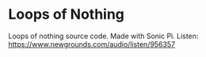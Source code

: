# Loops of Nothing
Loops of nothing source code.
Made with Sonic Pi.
Listen: <https://www.newgrounds.com/audio/listen/956357>
